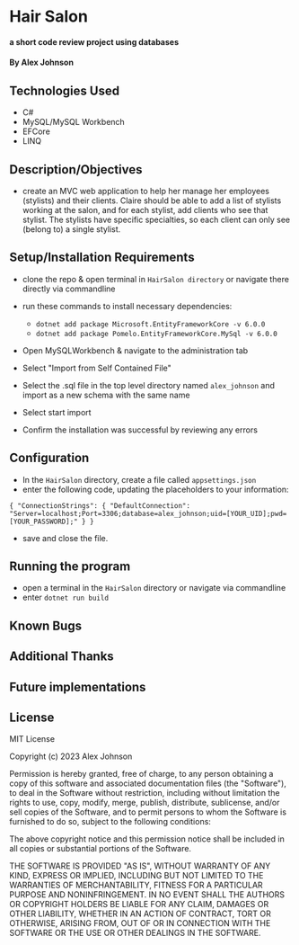 # Hair Salon 

#### a short code review project using databases

#### By Alex Johnson

## Technologies Used

* C#
* MySQL/MySQL Workbench
* EFCore
* LINQ


## Description/Objectives
 *  create an MVC web application to help her manage her employees (stylists) and their clients. Claire should be able to add a list of stylists working at the salon, and for each stylist, add clients who see that stylist. The stylists have specific specialties, so each client can only see (belong to) a single stylist.

## Setup/Installation Requirements

* clone the repo & open terminal in `HairSalon directory` or navigate there directly via commandline
* run these commands to install necessary dependencies:
     * `dotnet add package Microsoft.EntityFrameworkCore -v 6.0.0`
     * `dotnet add package Pomelo.EntityFrameworkCore.MySql -v 6.0.0`

* Open MySQLWorkbench & navigate to the administration tab
* Select "Import from Self Contained File"
* Select the .sql file in the top level directory named `alex_johnson` and import as a new schema with the same name 
* Select start import
* Confirm the installation was successful by reviewing any errors

## Configuration
* In the `HairSalon` directory, create a file called `appsettings.json`
* enter the following code, updating the placeholders to your information:

`{
    "ConnectionStrings": {
        "DefaultConnection": "Server=localhost;Port=3306;database=alex_johnson;uid=[YOUR_UID];pwd=[YOUR_PASSWORD];"
    }
}`

* save and close the file.

## Running the program
* open a terminal in the `HairSalon` directory or navigate via commandline
* enter `dotnet run build`

## Known Bugs


## Additional Thanks


## Future implementations

## License
MIT License

Copyright (c) 2023 Alex Johnson

Permission is hereby granted, free of charge, to any person obtaining a copy
of this software and associated documentation files (the "Software"), to deal
in the Software without restriction, including without limitation the rights
to use, copy, modify, merge, publish, distribute, sublicense, and/or sell
copies of the Software, and to permit persons to whom the Software is
furnished to do so, subject to the following conditions:

The above copyright notice and this permission notice shall be included in all
copies or substantial portions of the Software.

THE SOFTWARE IS PROVIDED "AS IS", WITHOUT WARRANTY OF ANY KIND, EXPRESS OR IMPLIED, 
INCLUDING BUT NOT LIMITED TO THE WARRANTIES OF MERCHANTABILITY, FITNESS FOR A PARTICULAR 
PURPOSE AND NONINFRINGEMENT. IN NO EVENT SHALL THE AUTHORS OR COPYRIGHT HOLDERS 
BE LIABLE FOR ANY CLAIM, DAMAGES OR OTHER LIABILITY, WHETHER IN AN ACTION OF CONTRACT,
TORT OR OTHERWISE, ARISING FROM, OUT OF OR IN CONNECTION WITH THE SOFTWARE OR THE USE
OR OTHER DEALINGS IN THE SOFTWARE.
